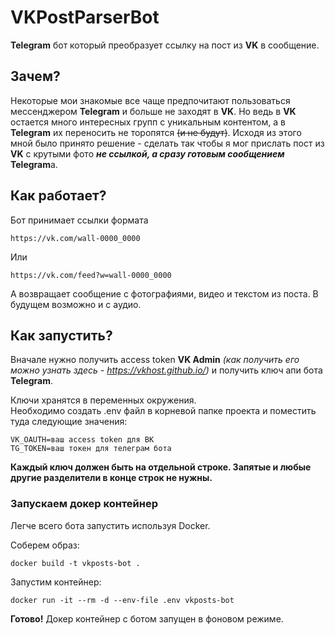 <h1>VKPostParserBot</h1>
<p><b>Telegram</b> бот который преобразует ссылку на пост из <b>VK</b> в сообщение.</p>
<h2>Зачем?</h2>
<p>Некоторые мои знакомые все чаще предпочитают пользоваться мессенджером
<b>Telegram</b> и больше не заходят в <b>VK</b>. Но ведь в <b>VK</b> остается много интересных групп с
уникальным контентом, а в <b>Telegram</b> их переносить не торопятся <del>(и не будут)</del>.
Исходя из этого мной было принято решение - сделать так чтобы я мог прислать пост из <b>VK</b> с крутыми фото <b><i>не ссылкой,
а сразу готовым сообщением</i></b> <b>Telegram</b>а.</p>
<h2>Как работает?</h2>
<p>Бот принимает ссылки формата</p>
<code>https://vk.com/wall-0000_0000</code>
<p>Или</p>
<code>https://vk.com/feed?w=wall-0000_0000</code>
<p>А возвращает сообщение с фотографиями, видео и текстом из поста.
В будущем возможно и с аудио.</p>
<h2>Как запустить?</h2>
<p>Вначале нужно получить access token <b>VK Admin</b> <i>(как получить его можно узнать здесь - <a href="https://vkhost.github.io/">https://vkhost.github.io/</a>)</i> и получить ключ апи бота <b>Telegram</b>.</p>
<p>Ключи хранятся в переменных окружения.<br>Необходимо создать .env файл в корневой папке проекта и поместить туда следующие значения: </p>
<code>VK_OAUTH=ваш access token для ВК</code><br>
<code>TG_TOKEN=ваш токен для телеграм бота</code>
<p><b>Каждый ключ должен быть на отдельной строке. Запятые и любые другие разделители в конце строк не нужны.</b></p>
<h3>Запускаем докер контейнер</h3>
<p>Легче всего бота запустить используя Docker.</p>
<p>Соберем образ:</p>
<p><code>docker build -t vkposts-bot .</code></p>
<p>Запустим контейнер:</p>
<code>docker run -it --rm -d --env-file .env vkposts-bot</code>
<p><b>Готово!</b> Докер контейнер с ботом запущен в фоновом режиме.</p>